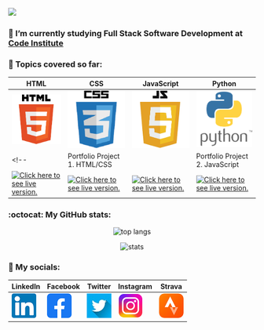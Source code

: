 [![](/assets/project_images/logo.gif)](https://github.com/Inc21)



### 🌱 I’m currently studying Full Stack Software Development at [Code Institute](https://codeinstitute.net/ie/) 


### :book: Topics covered so far:
| HTML | CSS | JavaScript | Python |
|---|---|---|---|
| ![](/assets/project_images/html5.png) | ![](/assets/project_images/css3.png) | ![](/assets/project_images/JavaScript5.png) | ![](/assets/project_images/Python.png)
<!-- | Portfolio Project 1. HTML/CSS | | Portfolio Project 2. JavaScript | Portfolio Project 3. Python |
| [![Click here to see live version.](/assets/project_images/Blarney_3.png)](https://inc21.github.io/blarney_cc_pp1/) | [![Click here to see live version.](/assets/project_images/laptop.png)](https://inc21.github.io/blarney_cc_pp1/) | [![Click here to see live version.](/assets/project_images/3-devices-black.png)](https://inc21.github.io/tic-tac-toe-pp2/index.html) |  [![Click here to see live version.](/assets/project_images/desktop%20.png)](https://python-quiz-game-pp3.herokuapp.com/) | -->

<!-- <a  href="https://inc21.github.io/blarney_cc_pp1/" rel="some text">![Foo](/assets/project_images/Blarney_3.png)</a> -->


### :octocat: My GitHub stats:
<p align="center">
  <img width="" height="" src="https://github-readme-stats.vercel.app/api/top-langs/?username=Inc21&layout=compact" alt="top langs">
</p>


<p align="center">
  <img width="" height="" src="https://github-readme-stats.vercel.app/api?username=Inc21&show_icons=true&theme=transparent"  alt="stats">
</p>


### :envelope_with_arrow: My socials:
<div align="center"> 

| LinkedIn | Facebook | Twitter | Instagram | Strava |
|---|---|---|---|---|
| [![](/assets/project_images/in_logo.png)](https://www.linkedin.com/jobs/collections/recommended/?currentJobId=3362844335/) | [![](/assets/project_images/fb_logo.png)](https://www.facebook.com/ind.rek.5) | [![](/assets/project_images/twitter_logo.jpeg)](https://twitter.com/intc21) | [![](/assets/project_images/instagram_logo.png)](https://www.instagram.com/intc21/) | [![](/assets/project_images/strava_logo.png)](https://www.strava.com/athletes/2362084) |
</div>

 


<!--
Here are some ideas to get you started:

- 🔭 I’m currently working on ...

- 👯 I’m looking to collaborate on ...
- 🤔 I’m looking for help with ...
- 💬 Ask me about ...
- 📫 How to reach me: ...
- 😄 Pronouns: ...
- ⚡ Fun fact: ...
- 📫 

-->
